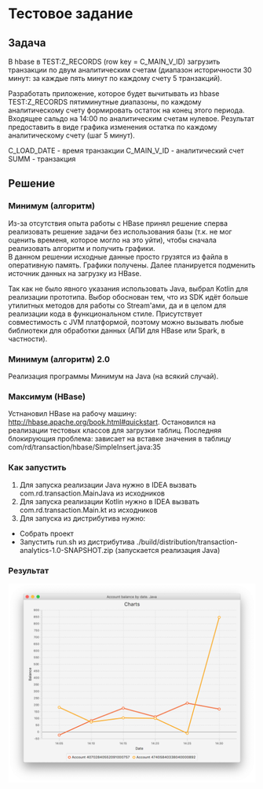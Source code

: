 # Тестовое задание

## Задача
В hbase в TEST:Z_RECORDS (row key = C_MAIN_V_ID) загрузить транзакции по двум аналитическим счетам
(диапазон историчности 30 минут: за каждые пять минут по каждому счету 5 транзакций).

Разработать приложение, которое будет вычитывать из hbase TEST:Z_RECORDS пятиминутные диапазоны,
по каждому аналитическому счету формировать остаток на конец этого периода.
Входящее сальдо на 14:00 по аналитическим счетам нулевое.
Результат предоставить в виде графика изменения остатка по каждому аналитическому счету (шаг 5 минут).

C_LOAD_DATE - время транзакции
C_MAIN_V_ID - аналитический счет
SUMM - транзакция

## Решение 

### Минимум (алгоритм)
Из-за отсутствия опыта работы с HBase принял решение сперва реализовать решение задачи
без использования базы (т.к. не мог оценить временя, которое могло на это уйти), 
чтобы сначала реализовать алгоритм и получить графики.  
В данном решении исходные данные просто грузятся из файла в оперативную память. Графики получены.
Далее планируется подменить источник данных на загрузку из HBase.

Так как не было явного указания использовать Java, выбрал Kotlin для реализации прототипа. 
Выбор обоснован тем, что из SDK идёт больше утилитных методов для работы со Stream'ами,
да и в целом для реализации кода в функциональном стиле. Присутствует совместимость с 
JVM платформой, поэтому можно вызывать любые библиотеки для обработки данных (АПИ для HBase или Spark, в частности).

### Минимум (алгоритм) 2.0
Реализация программы Минимум на Java (на всякий случай).

### Максимум (HBase) 
Устнановил HBase на рабочу машину: http://hbase.apache.org/book.html#quickstart.
Остановился на реализации тестовых классов для загрузки таблиц. 
Последняя блокирующия проблема: зависает на вставке значения в таблицу com/rd/transaction/hbase/SimpleInsert.java:35

### Как запустить
1. Для запуска реализации Java нужно в IDEA вызвать  com.rd.transaction.MainJava из исходников
2. Для запуска реализации Kotlin нужно в IDEA вызвать com.rd.transaction.Main.kt из исходников
3. Для запуска из дистрибутива нужно: 
- Собрать проект
- Запустить run.sh из дистрибутива ./build/distribution/transaction-analytics-1.0-SNAPSHOT.zip (запускается реализация Java)

### Результат 
![Графики](./doc/Result.png)